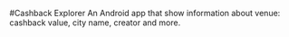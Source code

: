 #Cashback Explorer 
An Android app that show information about venue: cashback value, city name, creator and more.
